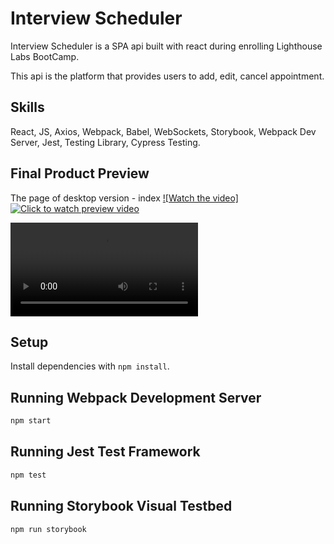 # Interview Scheduler

Interview Scheduler is a SPA api built with react during enrolling Lighthouse Labs BootCamp.

This api is the platform that provides users to add, edit, cancel appointment.

## Skills

React, JS, Axios, Webpack, Babel, WebSockets, Storybook, Webpack Dev Server, Jest, Testing Library, Cypress Testing.

## Final Product Preview

The page of desktop version - index
[![Watch the video]](https://youtu.be/0BSDu80k4f0)
[![Click to watch preview video](https://raw.github.com/GabLeRoux/WebMole/master/ressources/WebMole_Youtube_Video.png)](https://youtu.be/0BSDu80k4f0)

!["Preview video"](https://github.com/BettyHoPro/scheduler/blob/master/public/docs/scheduler_preview.mp4)


## Setup

Install dependencies with `npm install`.

## Running Webpack Development Server

```sh
npm start
```

## Running Jest Test Framework

```sh
npm test
```

## Running Storybook Visual Testbed

```sh
npm run storybook
```
